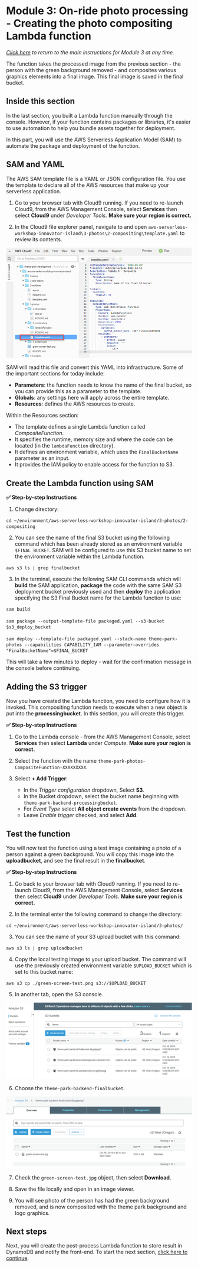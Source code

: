 # Module 3: On-ride photo processing - Creating the photo compositing Lambda function

*[Click here](../README.md) to return to the main instructions for Module 3 at any time.*

The function takes the processed image from the previous section - the person with the green background removed - and composites various graphics elements into a final image. This final image is saved in the final bucket.

## Inside this section

In the last section, you built a Lambda function manually through the console. However, if your function contains packages or libraries, it's easier to use automation to help you bundle assets together for deployment.

In this part, you will use the AWS Serverless Application Model (SAM) to automate the package and deployment of the function.

## SAM and YAML

The AWS SAM template file is a YAML or JSON configuration file. You use the template to declare all of the AWS resources that make up your serverless application.   

1. Go to your browser tab with Cloud9 running. If you need to re-launch Cloud9, from the AWS Management Console, select **Services** then select **Cloud9** under *Developer Tools*. **Make sure your region is correct.**

2. In the Cloud9 file explorer panel, navigate to and open  `aws-serverless-workshop-innovator-island\3-photos\2-compositing\template.yaml` to review its contents.

![template.yaml](../../images/3-photos-composite-yaml.png)

SAM will read this file and convert this YAML into infrastructure. Some of the important sections for today include:

- **Parameters**: the function needs to know the name of the final bucket, so you can provide this as a parameter to the template.
- **Globals**: any settings here will apply across the entire template.
- **Resources**: defines the AWS resources to create.

Within the Resources section:
- The template defines a single Lambda function called *CompositeFunction*.
- It specifies the runtime, memory size and where the code can be located (in the `lambdaFunction` directory).
- It defines an environment variable, which uses the `FinalBucketName` parameter as an input.
- It provides the IAM policy to enable access for the function to S3.

## Create the Lambda function using SAM

**:white_check_mark: Step-by-step Instructions**

1. Change directory:

```
cd ~/environment/aws-serverless-workshop-innovator-island/3-photos/2-compositing
```

2. You can see the name of the final S3 bucket using the following command which has been already stored as an environment variable ```$FINAL_BUCKET```. SAM will be configured to use this S3 bucket name to set the environment variable within the Lambda function.

```
aws s3 ls | grep finalbucket
```

3. In the terminal, execute the following SAM CLI commands which will **build** the SAM application, **package** the code with the same SAM S3 deployment bucket previously used and then **deploy** the application specifying the S3 Final Bucket name for the Lambda function to use:
```
sam build

sam package --output-template-file packaged.yaml --s3-bucket $s3_deploy_bucket

sam deploy --template-file packaged.yaml --stack-name theme-park-photos --capabilities CAPABILITY_IAM --parameter-overrides "FinalBucketName"=$FINAL_BUCKET

``` 
This will take a few minutes to deploy - wait for the confirmation message in the console before continuing.

## Adding the S3 trigger

Now you have created the Lambda function, you need to configure how it is invoked. This compositing function needs to execute when a new object is put into the **processingbucket**. In this section, you will create this trigger.

**:white_check_mark: Step-by-step Instructions**

1. Go to the Lambda console - from the AWS Management Console, select **Services** then select **Lambda** under *Compute*. **Make sure your region is correct.**

2. Select the function with the name `theme-park-photos-CompositeFunction-XXXXXXXXX`.

3. Select **+ Add Trigger**:
   - In the *Trigger configuration* dropdown, Select **S3**. 
   - In the Bucket dropdown, select the bucket name beginning with `theme-park-backend-processingbucket`. 
   - For *Event Type* select **All object create events** from the dropdown. 
   - Leave *Enable trigger* checked, and select **Add**.

## Test the function

You will now test the function using a test image containing a photo of a person against a green background. You will copy this image into the **uploadbucket**, and see the final result in the **finalbucket**.

**:white_check_mark: Step-by-step Instructions**

1. Go back to your browser tab with Cloud9 running. If you need to re-launch Cloud9, from the AWS Management Console, select **Services** then select **Cloud9** under *Developer Tools*. **Make sure your region is correct.**

2. In the terminal enter the following command to change the directory:

```
cd ~/environment/aws-serverless-workshop-innovator-island/3-photos/
```
3. You can see the name of your S3 upload bucket with this command:
```
aws s3 ls | grep uploadbucket
```
4. Copy the local testing image to your upload bucket. The command will use the previously created environment variable ```$UPLOAD_BUCKET``` which is set to this bucket name:
```
aws s3 cp ./green-screen-test.png s3://$UPLOAD_BUCKET
```
5. In another tab, open the S3 console.

![Module 3 - S3](../../images/3-photos-chroma12.png)

6. Choose the `theme-park-backend-finalbucket`.

![Module 3 - S3](../../images/3-photos-composite1.png)

7. Check the `green-screen-test.jpg` object, then select **Download**.

8. Save the file locally and open in an image viewer. 

9. You will see photo of the person has had the green background removed, and is now composited with the theme park background and logo graphics.

## Next steps

Next, you will create the post-process Lambda function to store result in DynamoDB and notify the front-end. To start the next section, [click here to continue](../3-postprocess/README.md).

